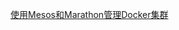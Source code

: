 [使用Mesos和Marathon管理Docker集群](https://www.jdon.com/artichect/managing-docker-clusters-using-mesos-and-marathon.html)
